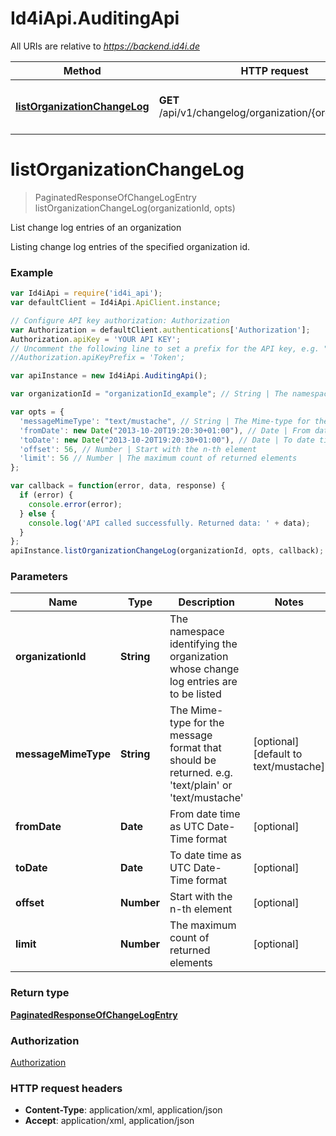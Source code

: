 # Id4iApi.AuditingApi

All URIs are relative to *https://backend.id4i.de*

Method | HTTP request | Description
------------- | ------------- | -------------
[**listOrganizationChangeLog**](AuditingApi.md#listOrganizationChangeLog) | **GET** /api/v1/changelog/organization/{organizationId}/ | List change log entries of an organization


<a name="listOrganizationChangeLog"></a>
# **listOrganizationChangeLog**
> PaginatedResponseOfChangeLogEntry listOrganizationChangeLog(organizationId, opts)

List change log entries of an organization

Listing change log entries of the specified organization id.

### Example
```javascript
var Id4iApi = require('id4i_api');
var defaultClient = Id4iApi.ApiClient.instance;

// Configure API key authorization: Authorization
var Authorization = defaultClient.authentications['Authorization'];
Authorization.apiKey = 'YOUR API KEY';
// Uncomment the following line to set a prefix for the API key, e.g. "Token" (defaults to null)
//Authorization.apiKeyPrefix = 'Token';

var apiInstance = new Id4iApi.AuditingApi();

var organizationId = "organizationId_example"; // String | The namespace identifying the organization whose change log entries are to be listed

var opts = { 
  'messageMimeType': "text/mustache", // String | The Mime-type for the message format that should be returned. e.g. 'text/plain' or 'text/mustache' 
  'fromDate': new Date("2013-10-20T19:20:30+01:00"), // Date | From date time as UTC Date-Time format
  'toDate': new Date("2013-10-20T19:20:30+01:00"), // Date | To date time as UTC Date-Time format
  'offset': 56, // Number | Start with the n-th element
  'limit': 56 // Number | The maximum count of returned elements
};

var callback = function(error, data, response) {
  if (error) {
    console.error(error);
  } else {
    console.log('API called successfully. Returned data: ' + data);
  }
};
apiInstance.listOrganizationChangeLog(organizationId, opts, callback);
```

### Parameters

Name | Type | Description  | Notes
------------- | ------------- | ------------- | -------------
 **organizationId** | **String**| The namespace identifying the organization whose change log entries are to be listed | 
 **messageMimeType** | **String**| The Mime-type for the message format that should be returned. e.g. &#39;text/plain&#39; or &#39;text/mustache&#39;  | [optional] [default to text/mustache]
 **fromDate** | **Date**| From date time as UTC Date-Time format | [optional] 
 **toDate** | **Date**| To date time as UTC Date-Time format | [optional] 
 **offset** | **Number**| Start with the n-th element | [optional] 
 **limit** | **Number**| The maximum count of returned elements | [optional] 

### Return type

[**PaginatedResponseOfChangeLogEntry**](PaginatedResponseOfChangeLogEntry.md)

### Authorization

[Authorization](../README.md#Authorization)

### HTTP request headers

 - **Content-Type**: application/xml, application/json
 - **Accept**: application/xml, application/json


